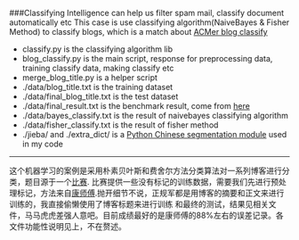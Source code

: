 ###Classifying Intelligence can help us filter spam mail, classify document automatically etc
This case is use classifying algorithm(NaiveBayes & Fisher Method) to classify blogs, which is a match about [ACMer blog classify](http://acmicpc.info/archives/1194)
* classify.py is the classifying algorithm lib
* blog_classify.py is the main script, response for preprocessing data, training classify data, making classify etc
* merge_blog_title.py is a helper script
* ./data/blog_title.txt is the training dataset
* ./data/final_blog_title.txt is the test dataset
* ./data/final_result.txt is the benchmark result, come from [here](http://blog.acmicpc.info/compare/result.html)
* ./data/bayes_classify.txt is the result of naivebayes classifying algorithm
* ./data/fisher_classify.txt is the result of fisher method 
* ./jieba/ and ./extra_dict/ is a [Python Chinese segmentation module](https://github.com/fxsjy/jieba) used in my code

___

这个机器学习的案例是采用朴素贝叶斯和费舍尔方法分类算法对一系列博客进行分类，题目源于一个[比赛](http://acmicpc.info/archives/1194).
比赛提供一些没有标记的训练数据，需要我们先进行预处理标记，方法来自[康师傅](http://www.bottomcoder.ru/wordpress/archives/78#comment-136).抛开细节不说，正规军都是用博客的摘要和正文来进行训练的，我直接偷懒使用了博客标题来进行训练
和最终的测试，结果见相关文件，马马虎虎差强人意吧。目前成绩最好的是康师傅的88%左右的误差记录。各文件功能性说明见上，不在赘述。
